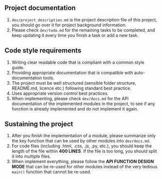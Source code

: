 ## Project documentation
1. `dev/project_description.md` is the project description file of this project, you should go over it for project background information.
2. Please check `dev/todo.md` for the remaining tasks to be completed, and keep updating it every time you finish a task or add a new task.
## Code style requirements
1. Writing clear readable code that is compliant with a common style guide.
2. Providing appropriate documentation that is compatible with auto-documentation tools.
3. The project must be well structured (sensible folder structure, README.md, licence etc.) following standard best practice.
4. Uses appropriate version control best practices.
5. When implementing, please check `dev/docs.md` for the API documentation of the implemented modules in the project, to see if any function is already implemented and do not implement it again.
## Sustaining the project
1. After you finish the implementation of a module, please summarize only the key function that can be used by other modules into `dev/docs.md`.
2. For code files (including .html, .css, .js, .py, etc.), you should keep the length of the file within **400 LINES**. If the file is too long, you should split it into multiple files.
3. When implement everything, please follow the **API FUNCTION DESIGN MODE** that can be re-used for other modules instead of the very tedious `main()` function that cannot be re-used.